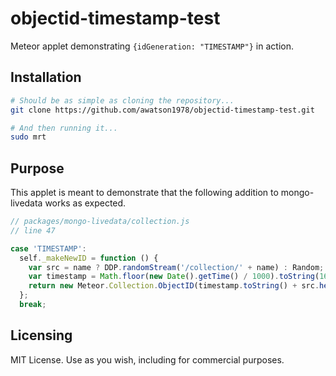 objectid-timestamp-test
================

Meteor applet demonstrating ``{idGeneration: "TIMESTAMP"}`` in action.

Installation
------------------------

````sh
# Should be as simple as cloning the repository...
git clone https://github.com/awatson1978/objectid-timestamp-test.git

# And then running it...
sudo mrt
````

Purpose
------------------------

This applet is meant to demonstrate that the following addition to mongo-livedata works as expected.

````js
// packages/mongo-livedata/collection.js
// line 47

case 'TIMESTAMP':
  self._makeNewID = function () {
    var src = name ? DDP.randomStream('/collection/' + name) : Random;
    var timestamp = Math.floor(new Date().getTime() / 1000).toString(16);
    return new Meteor.Collection.ObjectID(timestamp.toString() + src.hexString(16));
  };
  break;
````

Licensing
------------------------

MIT License. Use as you wish, including for commercial purposes.
